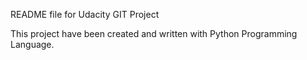 README file for Udacity GIT Project

This project have been created and written with Python Programming Language.